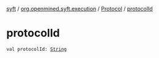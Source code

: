 [syft](../../index.md) / [org.openmined.syft.execution](../index.md) / [Protocol](index.md) / [protocolId](./protocol-id.md)

# protocolId

`val protocolId: `[`String`](https://kotlinlang.org/api/latest/jvm/stdlib/kotlin/-string/index.html)